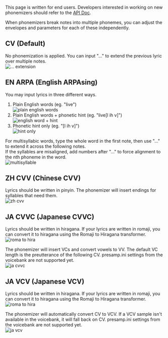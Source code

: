 This page is written for end users. Developers interested in working on new phonemizers should refer to the [API Doc](https://github.com/stakira/OpenUtau/blob/master/OpenUtau.Core/Api/README.md).

When phonemizers break notes into multiple phonemes, you can adjust the envelopes and parameters for each of these independently.

## CV (Default)
No phonemization is applied.
You can input "..." to extend the previous lyric over multiple notes.  
![... extension](https://i.imgur.com/2pR43nx.png)

## EN ARPA (English ARPAsing)
You may input lyrics in three different ways.
1. Plain English words (eg. "live")  
![plain english words](https://i.imgur.com/PZJe73G.png)
2. Plain English words + phonetic hint (eg. "live[l ih v]")  
![english word + hint](https://i.imgur.com/YmvhUaL.png)
3. Phonetic hint only (eg. "[l ih v]")  
![hint only](https://i.imgur.com/6hKOYsn.png)

For multisyllabic words, type the whole word in the first note, then use "..." to extend it across the following notes.  
If the syllables are misaligned, add numbers after "..." to force alignment to the nth phoneme in the word.  
![multisyllable](https://i.imgur.com/VLksjSR.png)

## ZH CVV (Chinese CVV)
Lyrics should be written in pinyin. The phonemizer will insert endings for syllables that need them.  
![zh cvv](https://i.imgur.com/TJfiNit.png)

## JA CVVC (Japanese CVVC)
Lyrics should be written in hiragana. If your lyrics are written in romaji, you can convert it to hiragana using the Romaji to Hiragana transformer.  
![roma to hira](https://i.imgur.com/XmfItiZ.png)

The phonemizer will insert VCs and convert vowels to VV. The default VC length is the preutterance of the following CV. presamp.ini settings from the voicebank are not supported yet.  
![ja cvvc](https://i.imgur.com/GDaGjLu.png)

## JA VCV (Japanese VCV)
Lyrics should be written in hiragana. If your lyrics are written in romaji, you can convert it to hiragana using the Romaji to Hiragana transformer.  
![roma to hira](https://i.imgur.com/XmfItiZ.png)

The phonemizer will automatically convert CV to VCV. If a VCV sample isn't available in the voicebank, it will fall back on CV. presamp.ini settings from the voicebank are not supported yet.  
![ja vcv](https://i.imgur.com/QYp3J3J.png)